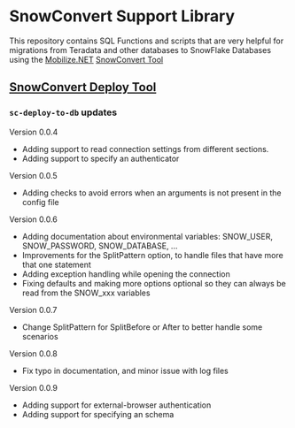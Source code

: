 ﻿# SnowConvert Support Library
 
 This repository contains SQL Functions and scripts that are very helpful for migrations 
 from Teradata and other databases to SnowFlake Databases 
 using the [Mobilize.NET](https://www.mobilize.net/) [SnowConvert Tool](https://www.mobilize.net/products/database-migrations/snowconvert)


## [SnowConvert Deploy Tool](https://pypi.org/project/snowconvert-deploy-tool/)

### `sc-deploy-to-db` updates

Version 0.0.4

* Adding support to read connection settings from different sections.
* Adding support to specify an authenticator

Version 0.0.5

* Adding checks to avoid errors when an arguments is not present in the config file

Version 0.0.6

* Adding documentation about environmental variables: SNOW_USER, SNOW_PASSWORD, SNOW_DATABASE, ...
* Improvements for the SplitPattern option, to handle files that have more that one statement
* Adding exception handling while opening the connection
* Fixing defaults and making more options optional so they can always be read from the SNOW_xxx variables

Version 0.0.7

* Change SplitPattern for SplitBefore or After to better handle some scenarios

Version 0.0.8

* Fix typo in documentation, and minor issue with log files

Version 0.0.9

* Adding support for external-browser authentication
* Adding support for specifying an schema
